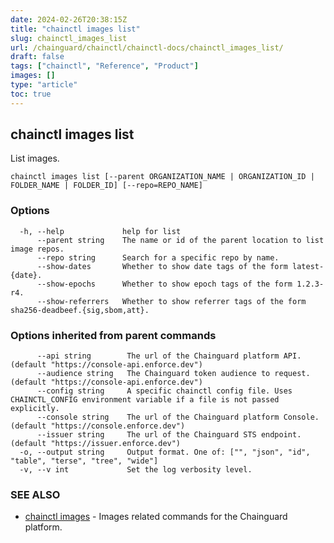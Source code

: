 ```yaml
---
date: 2024-02-26T20:38:15Z
title: "chainctl images list"
slug: chainctl_images_list
url: /chainguard/chainctl/chainctl-docs/chainctl_images_list/
draft: false
tags: ["chainctl", "Reference", "Product"]
images: []
type: "article"
toc: true
---
```

## chainctl images list

List images.

```
chainctl images list [--parent ORGANIZATION_NAME | ORGANIZATION_ID | FOLDER_NAME | FOLDER_ID] [--repo=REPO_NAME]
```

### Options

```
  -h, --help             help for list
      --parent string    The name or id of the parent location to list image repos.
      --repo string      Search for a specific repo by name.
      --show-dates       Whether to show date tags of the form latest-{date}.
      --show-epochs      Whether to show epoch tags of the form 1.2.3-r4.
      --show-referrers   Whether to show referrer tags of the form sha256-deadbeef.{sig,sbom,att}.
```

### Options inherited from parent commands

```
      --api string        The url of the Chainguard platform API. (default "https://console-api.enforce.dev")
      --audience string   The Chainguard token audience to request. (default "https://console-api.enforce.dev")
      --config string     A specific chainctl config file. Uses CHAINCTL_CONFIG environment variable if a file is not passed explicitly.
      --console string    The url of the Chainguard platform Console. (default "https://console.enforce.dev")
      --issuer string     The url of the Chainguard STS endpoint. (default "https://issuer.enforce.dev")
  -o, --output string     Output format. One of: ["", "json", "id", "table", "terse", "tree", "wide"]
  -v, --v int             Set the log verbosity level.
```

### SEE ALSO

* [chainctl images](/chainguard/chainctl/chainctl-docs/chainctl_images/)	 - Images related commands for the Chainguard platform.


